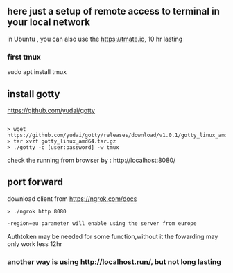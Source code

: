 ## here just a setup of remote access to terminal in your local network

in Ubuntu , you can also use the https://tmate.io, 10 hr lasting

### first tmux

sudo apt install tmux

## install gotty
https://github.com/yudai/gotty

```

> wget https://github.com/yudai/gotty/releases/download/v1.0.1/gotty_linux_amd64.tar.gz
> tar xvzf gotty_linux_amd64.tar.gz
> ./gotty -c [user:password] -w tmux 
```

check the running from browser by : http://localhost:8080/

## port forward
download client from https://ngrok.com/docs
```
> ./ngrok http 8080

-region=eu parameter will enable using the server from europe

```
Authtoken may be needed for some function,without it the fowarding may only work less 12hr


### another way is using http://localhost.run/, but not long lasting
